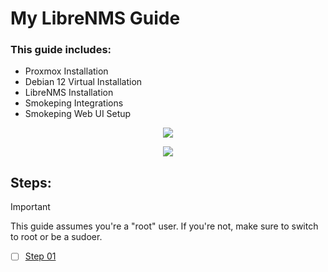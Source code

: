 # My LibreNMS Guide
### This guide includes:
- Proxmox Installation
- Debian 12 Virtual Installation
- LibreNMS Installation
- Smokeping Integrations
- Smokeping Web UI Setup

<p align="center">
  <img src=![1477-capybara](https://github.com/hispanicdevian/libreNMS-Guide/assets/135581442/4296fa98-e024-4ed7-9d23-8f414f94b5c0) />
</p>

<div align="center">
  <img src=![1477-capybara](https://github.com/hispanicdevian/libreNMS-Guide/assets/135581442/4296fa98-e024-4ed7-9d23-8f414f94b5c0) />
</div>

## Steps:
> [!IMPORTANT]
> This guide assumes you're a "root" user. If you're not, make sure to switch to root or be a sudoer.
- [ ] [Step 01](Step_01.md)
